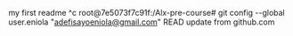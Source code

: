my first readme
^c
root@7e5073f7c91f:/Alx-pre-course# git config --global user.eniola "adefisayoeniola@gmail.com"
READ update from github.com
